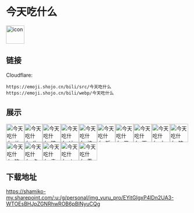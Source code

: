 # 今天吃什么
<img src="https://emoji.shojo.cn/bili/src/今天吃什么/icon.png" width="50" height="50" alt="icon">

## 链接
Cloudflare:
```
https://emoji.shojo.cn/bili/src/今天吃什么
https://emoji.shojo.cn/bili/webp/今天吃什么
```
## 展示
<img src="https://emoji.shojo.cn/bili/src/今天吃什么/今天吃什么-关东煮.png" width="50" height="50" alt="今天吃什么-关东煮"><img src="https://emoji.shojo.cn/bili/src/今天吃什么/今天吃什么-牛奶.png" width="50" height="50" alt="今天吃什么-牛奶"><img src="https://emoji.shojo.cn/bili/src/今天吃什么/今天吃什么-糖果.png" width="50" height="50" alt="今天吃什么-糖果"><img src="https://emoji.shojo.cn/bili/src/今天吃什么/今天吃什么-冰激凌.png" width="50" height="50" alt="今天吃什么-冰激凌"><img src="https://emoji.shojo.cn/bili/src/今天吃什么/今天吃什么-棒棒糖.png" width="50" height="50" alt="今天吃什么-棒棒糖"><img src="https://emoji.shojo.cn/bili/src/今天吃什么/今天吃什么-饭团.png" width="50" height="50" alt="今天吃什么-饭团"><img src="https://emoji.shojo.cn/bili/src/今天吃什么/今天吃什么-蛋糕.png" width="50" height="50" alt="今天吃什么-蛋糕"><img src="https://emoji.shojo.cn/bili/src/今天吃什么/今天吃什么-面包.png" width="50" height="50" alt="今天吃什么-面包"><img src="https://emoji.shojo.cn/bili/src/今天吃什么/今天吃什么-水果.png" width="50" height="50" alt="今天吃什么-水果"><img src="https://emoji.shojo.cn/bili/src/今天吃什么/今天吃什么-饺子.png" width="50" height="50" alt="今天吃什么-饺子"><img src="https://emoji.shojo.cn/bili/src/今天吃什么/今天吃什么-饮料.png" width="50" height="50" alt="今天吃什么-饮料"><img src="https://emoji.shojo.cn/bili/src/今天吃什么/今天吃什么-点心.png" width="50" height="50" alt="今天吃什么-点心"><img src="https://emoji.shojo.cn/bili/src/今天吃什么/今天吃什么-青团.png" width="50" height="50" alt="今天吃什么-青团"><img src="https://emoji.shojo.cn/bili/src/今天吃什么/今天吃什么-火腿.png" width="50" height="50" alt="今天吃什么-火腿"><img src="https://emoji.shojo.cn/bili/src/今天吃什么/今天吃什么-零食.png" width="50" height="50" alt="今天吃什么-零食">

## 下载地址

https://shamiko-my.sharepoint.com/:u:/g/personal/img_yuru_pro/EYitGIgxP4lDn2UA3-WTOEsBHJpZGNRhwROB6pBlNyuCQg